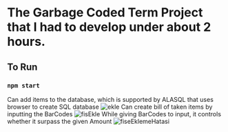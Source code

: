 # The Garbage Coded Term Project that I had to develop under about 2 hours.
## To Run
### `npm start`
Can add items to the database, which is supported by ALASQL that uses browser to create SQL database
![ekle](../assets/ekle.png)
Can create bill of taken items by inputting the BarCodes
![fisEkle](../assets/fiseEkle.png)
While giving BarCodes to input, it controls whether it surpass the given Amount
![fiseEklemeHatasi](../assets/fiseEklemeHatasi.png)